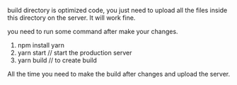 build directory is optimized code, you just need to upload all the files inside this directory on the server. It will work fine.

you need to run some command after make your changes.

1. npm install yarn
2. yarn start // start the production server
3. yarn build    // to create build 

All the time you need to make the build after changes and upload the server.
